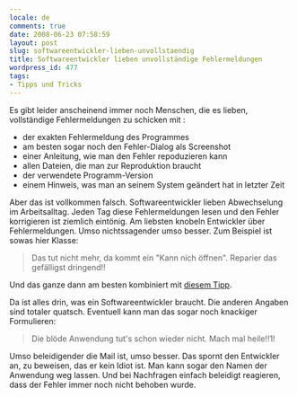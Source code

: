 ```yaml
---
locale: de
comments: true
date: 2008-06-23 07:58:59
layout: post
slug: softwareentwickler-lieben-unvollstaendig
title: Softwareentwickler lieben unvollständige Fehlermeldungen
wordpress_id: 477
tags:
- Tipps und Tricks
---
```


Es gibt leider anscheinend immer noch Menschen, die es lieben, vollständige
Fehlermeldungen zu schicken mit :

  * der exakten Fehlermeldung des Programmes
  * am besten sogar noch den Fehler-Dialog als Screenshot
  * einer Anleitung, wie man den Fehler repoduzieren kann
  * allen Dateien, die man zur Reproduktion braucht
  * der verwendete Programm-Version
  * einem Hinweis, was man an seinem System geändert hat in letzter Zeit

Aber das ist vollkommen falsch. Softwareentwickler lieben Abwechselung im
Arbeitsalltag. Jeden Tag diese Fehlermeldungen lesen und den Fehler korrigieren
ist ziemlich eintönig. Am liebsten knobeln Entwickler über Fehlermeldungen.
Umso nichtssagender umso besser. Zum Beispiel ist sowas hier Klasse:

> Das tut nicht mehr, da kommt ein "Kann nich öffnen". Reparier das gefälligst
> dringend!!

Und das ganze dann am besten kombiniert mit [diesem Tipp](http://blog.wannawork.de/index.php/2007/04/21/wichtige_lektion_zum_thema_email_1_prior).

Da ist alles drin, was ein Softwareentwickler braucht. Die anderen Angaben sind
totaler quatsch. Eventuell kann man das sogar noch knackiger Formulieren:

> Die blöde Anwendung tut's schon wieder nicht. Mach mal heile!!1!

Umso beleidigender die Mail ist, umso besser. Das spornt den Entwickler an, zu
beweisen, das er kein Idiot ist. Man kann sogar den Namen der Anwendung weg
lassen. Und bei Nachfragen einfach beleidigt reagieren, dass der Fehler immer
noch nicht behoben wurde.


